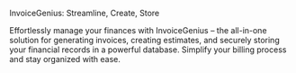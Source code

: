 InvoiceGenius: Streamline, Create, Store

Effortlessly manage your finances with InvoiceGenius – the all-in-one solution for generating invoices, creating estimates, and securely storing your financial records in a powerful database. Simplify your billing process and stay organized with ease.


